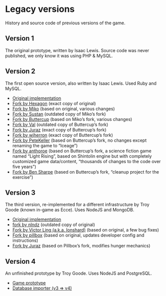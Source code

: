 # Legacy versions

History and source code of previous versions of the game.

## Version 1

The original prototype, written by Isaac Lewis.
Source code was never published, we only know it was using PHP & MySQL.

## Version 2

The first open source version, also written by Isaac Lewis. Used Ruby and MySQL.

- [Original implementation](v2/original)
- [Fork by Hexagon](v2/fork/hexagoncode) (exact copy of original)
- [Fork by Miko](v2/fork/Mikoko) (based on original, various changes)
- [Fork by Sustan](v2/fork/Sustan) (outdated copy of Miko’s fork)
- [Fork by Buttercup](v2/fork/Buttercup2k)
  (based on Miko’s fork, various changes)
- [Fork by Val](v2/fork/valitas) (outdated copy of Buttercup’s fork)
- [Fork by Juraz](v2/fork/JohnJuraz) (exact copy of Buttercup’s fork)
- [Fork by wjherron](v2/fork/wjherron) (exact copy of Buttercup’s fork)
- [Fork by PeteKeller](v2/fork/PeteKeller)
  (based on Buttercup’s fork, no changes except renaming the game to “Iceage”)
- [Fork by anthoroe](v2/fork/anthoroe)
  (based on Buttercup’s fork, a science fiction game named “Light Rising”,
  based on Shintolin engine but with completely customized game data/content,
  “thousands of changes to the code over five years”)
- [Fork by Ben Sharpe](v2/fork/bsharpe)
  (based on Buttercup’s fork, “cleanup project for the exercise”)

## Version 3

The third version, re-implemented for a different infrastructure by Troy Goode
(known in-game as Ecce). Uses NodeJS and MongoDB.

- [Original implementation](v3/original)
- [fork by nlndz](v3/fork/nlndz) (outdated copy of original)
- [Fork by Victor Ling (a.k.a. Ionshard)](v3/fork/Ionshard)
  (based on original, a few bug fixes)
- [Fork by pillbox](v3/fork/tmpillbox)
  (based on original, updates developer config and instructions)
- [Fork by Juraz](v3/fork/JohnJuraz)
  (based on Pillbox’s fork, modifies hunger mechanics)

## Version 4

An unfinished prototype by Troy Goode. Uses NodeJS and PostgreSQL.

- [Game prototype](v4/original)
- [Database importer (v3 => v4)](v4/import)
